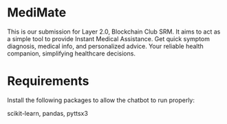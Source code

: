 # MediMate
This is our submission for Layer 2.0, Blockchain Club SRM. It aims to act as a simple tool to provide Instant Medical Assistance. Get quick symptom diagnosis, medical info, and personalized advice. Your reliable health companion, simplifying healthcare decisions.

# Requirements

Install the following packages to allow the chatbot to run properly:

scikit-learn, pandas, pyttsx3
